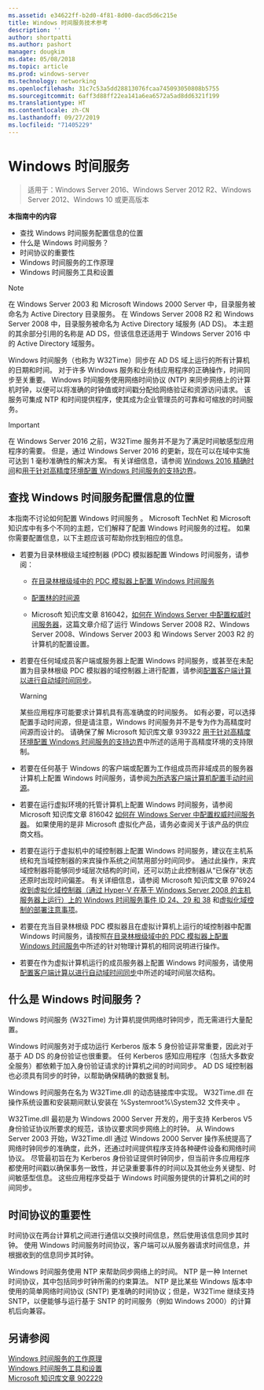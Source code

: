 ```yaml
---
ms.assetid: e34622ff-b2d0-4f81-8d00-dacd5d6c215e
title: Windows 时间服务技术参考
description: ''
author: shortpatti
ms.author: pashort
manager: dougkim
ms.date: 05/08/2018
ms.topic: article
ms.prod: windows-server
ms.technology: networking
ms.openlocfilehash: 31c7c53a5dd28813076fcaa745093050808b5755
ms.sourcegitcommit: 6aff3d88ff22ea141a6ea6572a5ad8dd6321f199
ms.translationtype: HT
ms.contentlocale: zh-CN
ms.lasthandoff: 09/27/2019
ms.locfileid: "71405229"
---
```

# <a name="windows-time-service"></a>Windows 时间服务

>适用于：Windows Server 2016、Windows Server 2012 R2、Windows Server 2012、Windows 10 或更高版本


**本指南中的内容**  
  
* 查找 Windows 时间服务配置信息的位置  
* 什么是 Windows 时间服务？  
* 时间协议的重要性  
* Windows 时间服务的工作原理   
* Windows 时间服务工具和设置  
  
> [!NOTE]  
> 在 Windows Server 2003 和 Microsoft Windows 2000 Server 中，目录服务被命名为 Active Directory 目录服务。 在 Windows Server 2008 R2 和 Windows Server 2008 中，目录服务被命名为 Active Directory 域服务 (AD DS)。 本主题的其余部分引用的名称是 AD DS，但该信息还适用于 Windows Server 2016 中的 Active Directory 域服务。  
  
Windows 时间服务（也称为 W32Time）同步在 AD DS 域上运行的所有计算机的日期和时间。 对于许多 Windows 服务和业务线应用程序的正确操作，时间同步至关重要。 Windows 时间服务使用网络时间协议 (NTP) 来同步网络上的计算机时钟，以便可以将准确的时钟值或时间戳分配给网络验证和资源访问请求。 该服务可集成 NTP 和时间提供程序，使其成为企业管理员的可靠和可缩放的时间服务。
  
> [!IMPORTANT]  
> 在 Windows Server 2016 之前，W32Time 服务并不是为了满足时间敏感型应用程序的需要。  但是，通过 Windows Server 2016 的更新，现在可以在域中实施可达到 1 毫秒准确性的解决方案。  有关详细信息，请参阅 [Windows 2016 精确时间](accurate-time.md)和[用于针对高精度环境配置 Windows 时间服务的支持边界](support-boundary.md)。  
  
## <a name="BKMK_Config"></a>查找 Windows 时间服务配置信息的位置  
本指南不讨论如何配置 Windows 时间服务  。 Microsoft TechNet 和 Microsoft 知识库中有多个不同的主题，它们解释了配置 Windows 时间服务的过程。 如果你需要配置信息，以下主题应该可帮助你找到相应的信息。  
  
-   若要为目录林根级主域控制器 (PDC) 模拟器配置 Windows 时间服务，请参阅：  
  
    -   [在目录林根级域中的 PDC 模拟器上配置 Windows 时间服务](https://docs.microsoft.com/previous-versions/windows/it-pro/windows-server-2008-R2-and-2008/cc731191%28v=ws.10%29) 
  
    -   [配置林的时间源](https://docs.microsoft.com/previous-versions/windows/it-pro/windows-server-2008-r2-and-2008/cc794823%28v%3dws.10%29) 
  
    -   Microsoft 知识库文章 816042，[如何在 Windows Server 中配置权威时间服务器](https://go.microsoft.com/fwlink/?LinkID=60402)，这篇文章介绍了运行 Windows Server 2008 R2、Windows Server 2008、Windows Server 2003 和 Windows Server 2003 R2 的计算机的配置设置。  
  
-   若要在任何域成员客户端或服务器上配置 Windows 时间服务，或甚至在未配置为目录林根级 PDC 模拟器的域控制器上进行配置，请参阅[配置客户端计算以进行自动域时间同步](https://docs.microsoft.com/previous-versions/windows/it-pro/windows-server-2008-r2-and-2008/cc816884%28v%3dws.10%29)。  
  
    > [!WARNING]  
    > 某些应用程序可能要求计算机具有高准确度的时间服务。 如有必要，可以选择配置手动时间源，但是请注意，Windows 时间服务并不是专为作为高精度时间源而设计的。 请确保了解 Microsoft 知识库文章 939322 [用于针对高精度环境配置 Windows 时间服务的支持边界](support-boundary.md)中所述的适用于高精度环境的支持限制。  
  
-   若要在任何基于 Windows 的客户端或配置为工作组成员而非域成员的服务器计算机上配置 Windows 时间服务，请参阅[为所选客户端计算机配置手动时间源](https://docs.microsoft.com/previous-versions/windows/it-pro/windows-server-2008-r2-and-2008/cc816656%28v%3dws.10%29)。  
  
-   若要在运行虚拟环境的托管计算机上配置 Windows 时间服务，请参阅 Microsoft 知识库文章 816042 [如何在 Windows Server 中配置权威时间服务器](https://go.microsoft.com/fwlink/?LinkID=60402)。 如果使用的是非 Microsoft 虚拟化产品，请务必查阅关于该产品的供应商文档。  
  
-   若要在运行于虚拟机中的域控制器上配置 Windows 时间服务，建议在主机系统和充当域控制器的来宾操作系统之间禁用部分时间同步。 通过此操作，来宾域控制器将能够同步域层次结构的时间，还可以防止此控制器从“已保存”状态还原时出现时间偏差。 有关详细信息，请参阅 Microsoft 知识库文章 976924 [收到虚拟化域控制器（通过 Hyper-V 在基于 Windows Server 2008 的主机服务器上运行）上的 Windows 时间服务事件 ID 24、29 和 38](https://go.microsoft.com/fwlink/?LinkID=192236) 和[虚拟化域控制的部署注意事项](https://go.microsoft.com/fwlink/?LinkID=192235)。  
  
-   若要在充当目录林根级 PDC 模拟器且在虚拟计算机上运行的域控制器中配置 Windows 时间服务，请按照[在目录林根级域中的 PDC 模拟器上配置 Windows 时间服务](https://docs.microsoft.com/previous-versions/windows/it-pro/windows-server-2008-R2-and-2008/cc731191%28v=ws.10%29)中所述的针对物理计算机的相同说明进行操作。  
  
-   若要在作为虚拟计算机运行的成员服务器上配置 Windows 时间服务，请使用[配置客户端计算以进行自动域时间同步](https://docs.microsoft.com/previous-versions/windows/it-pro/windows-server-2008-r2-and-2008/cc816884%28v%3dws.10%29)中所述的域时间层次结构。  
  
## <a name="BKMK_WTS"></a>什么是 Windows 时间服务？  
Windows 时间服务 (W32Time) 为计算机提供网络时钟同步，而无需进行大量配置。  
  
Windows 时间服务对于成功运行 Kerberos 版本 5 身份验证非常重要，因此对于基于 AD DS 的身份验证也很重要。 任何 Kerberos 感知应用程序（包括大多数安全服务）都依赖于加入身份验证请求的计算机之间的时间同步。 AD DS 域控制器也必须具有同步的时钟，以帮助确保精确的数据复制。  
  
Windows 时间服务在名为 W32Time.dll 的动态链接库中实现。 W32Time.dll 在操作系统设置和安装期间默认安装在 %Systemroot%\System32 文件夹中  。  
  
W32Time.dll 最初是为 Windows 2000 Server 开发的，用于支持 Kerberos V5 身份验证协议所要求的规范，该协议要求同步网络上的时钟。 从 Windows Server 2003 开始，W32Time.dll 通过 Windows 2000 Server 操作系统提高了网络时钟同步的准确度，此外，还通过时间提供程序支持各种硬件设备和网络时间协议。 尽管最初旨在为 Kerberos 身份验证提供时钟同步，但当前许多应用程序都使用时间戳以确保事务一致性，并记录重要事件的时间以及其他业务关键型、时间敏感型信息。 这些应用程序受益于 Windows 时间服务提供的计算机之间的时间同步。  
  
## <a name="BKMK_TimeProtocols"></a>时间协议的重要性  
时间协议在两台计算机之间进行通信以交换时间信息，然后使用该信息同步其时钟。 使用 Windows 时间服务时间协议，客户端可以从服务器请求时间信息，并根据收到的信息同步其时钟。  
  
Windows 时间服务使用 NTP 来帮助同步网络上的时间。 NTP 是一种 Internet 时间协议，其中包括同步时钟所需的约束算法。 NTP 是比某些 Windows 版本中使用的简单网络时间协议 (SNTP) 更准确的时间协议；但是，W32Time 继续支持 SNTP，以便能够与运行基于 SNTP 的时间服务（例如 Windows 2000）的计算机后向兼容。  
  
## <a name="see-also"></a>另请参阅  
[Windows 时间服务的工作原理](How-the-Windows-Time-Service-Works.md)  
[Windows 时间服务工具和设置](Windows-Time-Service-Tools-and-Settings.md)  
[Microsoft 知识库文章 902229](https://go.microsoft.com/fwlink/?LinkId=186066)